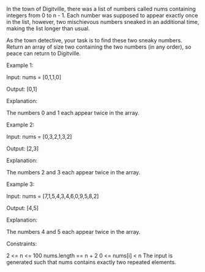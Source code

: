 In the town of Digitville, there was a list of numbers called nums containing integers from 0 to n - 1. Each number was supposed to appear exactly once in the list, however, two mischievous numbers sneaked in an additional time, making the list longer than usual.

As the town detective, your task is to find these two sneaky numbers. Return an array of size two containing the two numbers (in any order), so peace can return to Digitville.

 

Example 1:

Input: nums = [0,1,1,0]

Output: [0,1]

Explanation:

The numbers 0 and 1 each appear twice in the array.

Example 2:

Input: nums = [0,3,2,1,3,2]

Output: [2,3]

Explanation:

The numbers 2 and 3 each appear twice in the array.

Example 3:

Input: nums = [7,1,5,4,3,4,6,0,9,5,8,2]

Output: [4,5]

Explanation:

The numbers 4 and 5 each appear twice in the array.

 

Constraints:

2 <= n <= 100
nums.length == n + 2
0 <= nums[i] < n
The input is generated such that nums contains exactly two repeated elements.
